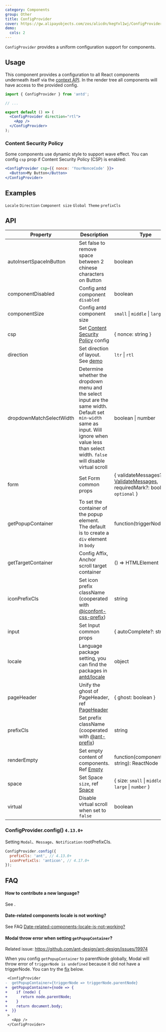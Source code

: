 ```yaml
---
category: Components
group: Other
title: ConfigProvider
cover: https://gw.alipayobjects.com/zos/alicdn/kegYxl1wj/ConfigProvider.svg
demo:
  cols: 2
---
```


`ConfigProvider` provides a uniform configuration support for components.

## Usage

This component provides a configuration to all React components underneath itself via the [context API](https://facebook.github.io/react/docs/context.html). In the render tree all components will have access to the provided config.

```jsx
import { ConfigProvider } from 'antd';

// ...

export default () => (
  <ConfigProvider direction="rtl">
    <App />
  </ConfigProvider>
);
```

### Content Security Policy

Some components use dynamic style to support wave effect. You can config `csp` prop if Content Security Policy (CSP) is enabled:

```jsx
<ConfigProvider csp={{ nonce: 'YourNonceCode' }}>
  <Button>My Button</Button>
</ConfigProvider>
```

## Examples

<code src="./demo/locale.tsx">Locale</code>
<code src="./demo/direction.tsx">Direction</code>
<code src="./demo/size.tsx">Component size</code>
<code src="./demo/theme.tsx">Global Theme</code>
<code src="./demo/prefixCls.tsx" debug>prefixCls</code>

## API

| Property                 | Description                                                                                                                                                                                            | Type                                                                                                                | Default             | Version             |
| ------------------------ | ------------------------------------------------------------------------------------------------------------------------------------------------------------------------------------------------------ | ------------------------------------------------------------------------------------------------------------------- | ------------------- | ------------------- |
| autoInsertSpaceInButton  | Set false to remove space between 2 chinese characters on Button                                                                                                                                       | boolean                                                                                                             | true                |                     |
| componentDisabled        | Config antd component `disabled`                                                                                                                                                                       | boolean                                                                                                             | -                   | 4.21.0              |
| componentSize            | Config antd component size                                                                                                                                                                             | `small` \| `middle` \| `large`                                                                                      | -                   |                     |
| csp                      | Set [Content Security Policy](https://developer.mozilla.org/en-US/docs/Web/HTTP/CSP) config                                                                                                            | { nonce: string }                                                                                                   | -                   |                     |
| direction                | Set direction of layout. See [demo](#components-config-provider-demo-direction)                                                                                                                        | `ltr` \| `rtl`                                                                                                      | `ltr`               |                     |
| dropdownMatchSelectWidth | Determine whether the dropdown menu and the select input are the same width. Default set `min-width` same as input. Will ignore when value less than select width. `false` will disable virtual scroll | boolean \| number                                                                                                   | -                   | 4.3.0               |
| form                     | Set Form common props                                                                                                                                                                                  | { validateMessages?: [ValidateMessages](/components/form/#validateMessages), requiredMark?: boolean \| `optional` } | -                   | requiredMark: 4.8.0 |
| getPopupContainer        | To set the container of the popup element. The default is to create a `div` element in `body`                                                                                                          | function(triggerNode)                                                                                               | () => document.body |                     |
| getTargetContainer       | Config Affix, Anchor scroll target container                                                                                                                                                           | () => HTMLElement                                                                                                   | () => window        | 4.2.0               |
| iconPrefixCls            | Set icon prefix className (cooperated with [@iconfont-css-prefix](https://github.com/ant-design/ant-design/blob/d943b85a523bdf181dabc12c928226f3b4b893de/components/style/themes/default.less#L106))   | string                                                                                                              | `anticon`           | 4.11.0              |
| input                    | Set Input common props                                                                                                                                                                                 | { autoComplete?: string }                                                                                           | -                   | 4.2.0               |
| locale                   | Language package setting, you can find the packages in [antd/locale](http://unpkg.com/antd/locale/)                                                                                                    | object                                                                                                              | -                   |                     |
| pageHeader               | Unify the ghost of PageHeader, ref [PageHeader](/components/page-header)                                                                                                                               | { ghost: boolean }                                                                                                  | true                |                     |
| prefixCls                | Set prefix className (cooperated with [@ant-prefix](https://github.com/ant-design/ant-design/blob/2c6c789e3a9356f96c47aea0083f5a15538315cf/components/style/themes/default.less#L7))                   | string                                                                                                              | `ant`               |                     |
| renderEmpty              | Set empty content of components. Ref [Empty](/components/empty/)                                                                                                                                       | function(componentName: string): ReactNode                                                                          | -                   |                     |
| space                    | Set Space `size`, ref [Space](/components/space)                                                                                                                                                       | { size: `small` \| `middle` \| `large` \| `number` }                                                                | -                   | 4.1.0               |
| virtual                  | Disable virtual scroll when set to `false`                                                                                                                                                             | boolean                                                                                                             | -                   | 4.3.0               |

### ConfigProvider.config() `4.13.0+`

Setting `Modal`、`Message`、`Notification` rootPrefixCls.

```jsx
ConfigProvider.config({
  prefixCls: 'ant', // 4.13.0+
  iconPrefixCls: 'anticon', // 4.17.0+
});
```

## FAQ

#### How to contribute a new language?

See [<Adding new language>](/docs/react/i18n#Adding-newplanguage).

#### Date-related components locale is not working?

See FAQ [Date-related-components-locale-is-not-working?](/docs/react/faq#Date-related-components-locale-is-not-working?)

#### Modal throw error when setting `getPopupContainer`?

Related issue: <https://github.com/ant-design/ant-design/issues/19974>

When you config `getPopupContainer` to parentNode globally, Modal will throw error of `triggerNode is undefined` because it did not have a triggerNode. You can try the [fix](https://github.com/afc163/feedback-antd/commit/3e4d1ad1bc1a38460dc3bf3c56517f737fe7d44a) below.

```diff
 <ConfigProvider
-  getPopupContainer={triggerNode => triggerNode.parentNode}
+  getPopupContainer={node => {
+    if (node) {
+      return node.parentNode;
+    }
+    return document.body;
+  }}
 >
   <App />
 </ConfigProvider>
```
